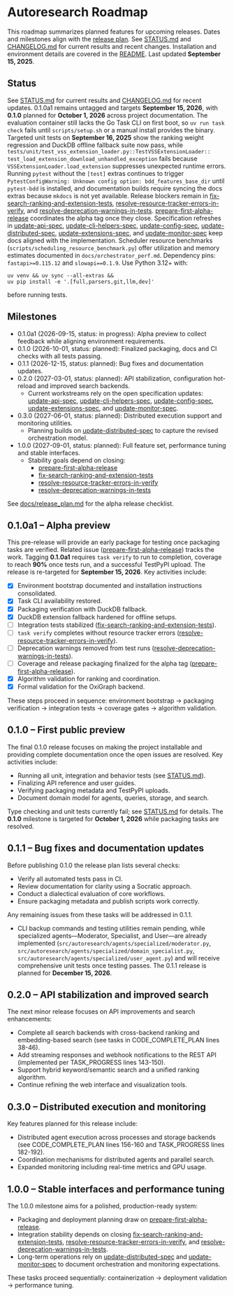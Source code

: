 # Autoresearch Roadmap

This roadmap summarizes planned features for upcoming releases.
Dates and milestones align with the [release plan](docs/release_plan.md).
See [STATUS.md](STATUS.md) and [CHANGELOG.md](CHANGELOG.md) for current results
and recent changes. Installation and environment details are covered in the
[README](README.md). Last updated **September 15, 2025**.

## Status

See [STATUS.md](STATUS.md) for current results and
[CHANGELOG.md](CHANGELOG.md) for recent updates. 0.1.0a1 remains untagged and
targets **September 15, 2026**, with **0.1.0** planned for **October 1, 2026**
across project documentation. The evaluation container still lacks the Go Task
CLI on first boot, so `uv run task check` fails until `scripts/setup.sh` or a
manual install provides the binary. Targeted unit tests on **September 16,
2025** show the ranking weight regression and DuckDB offline fallback suite now
pass, while
`tests/unit/test_vss_extension_loader.py::TestVSSExtensionLoader::
test_load_extension_download_unhandled_exception` fails because
`VSSExtensionLoader.load_extension` suppresses unexpected runtime errors.
Running `pytest` without the `[test]` extras continues to trigger
`PytestConfigWarning: Unknown config option: bdd_features_base_dir` until
`pytest-bdd` is installed, and documentation builds require syncing the docs
extras because `mkdocs` is not yet available. Release blockers remain in
[fix-search-ranking-and-extension-tests](issues/fix-search-ranking-and-extension-tests.md),
[resolve-resource-tracker-errors-in-verify](issues/resolve-resource-tracker-errors-in-verify.md),
and [resolve-deprecation-warnings-in-tests](issues/resolve-deprecation-warnings-in-tests.md).
[prepare-first-alpha-release](issues/prepare-first-alpha-release.md) coordinates the alpha tag once
they close. Specification refreshes in [update-api-spec](issues/update-api-spec.md),
[update-cli-helpers-spec](issues/update-cli-helpers-spec.md),
[update-config-spec](issues/update-config-spec.md),
[update-distributed-spec](issues/update-distributed-spec.md),
[update-extensions-spec](issues/update-extensions-spec.md), and
[update-monitor-spec](issues/update-monitor-spec.md) keep docs aligned with the implementation.
Scheduler resource benchmarks (`scripts/scheduling_resource_benchmark.py`) offer utilization and
memory estimates documented in `docs/orchestrator_perf.md`. Dependency pins:
`fastapi>=0.115.12` and `slowapi==0.1.9`. Use Python 3.12+ with:

```
uv venv && uv sync --all-extras &&
uv pip install -e '.[full,parsers,git,llm,dev]'
```

before running tests.

## Milestones

- 0.1.0a1 (2026-09-15, status: in progress): Alpha preview to collect
  feedback while aligning environment requirements.
- 0.1.0 (2026-10-01, status: planned): Finalized packaging, docs and CI
  checks with all tests passing.
- 0.1.1 (2026-12-15, status: planned): Bug fixes and documentation updates.
- 0.2.0 (2027-03-01, status: planned): API stabilization, configuration
  hot-reload and improved search backends.
  - Current workstreams rely on the open specification updates:
    [update-api-spec](issues/update-api-spec.md),
    [update-cli-helpers-spec](issues/update-cli-helpers-spec.md),
    [update-config-spec](issues/update-config-spec.md),
    [update-extensions-spec](issues/update-extensions-spec.md), and
    [update-monitor-spec](issues/update-monitor-spec.md).
- 0.3.0 (2027-06-01, status: planned): Distributed execution support and
  monitoring utilities.
  - Planning builds on [update-distributed-spec](issues/update-distributed-spec.md) to capture the
    revised orchestration model.
- 1.0.0 (2027-09-01, status: planned): Full feature set, performance tuning
  and stable interfaces.
  - Stability goals depend on closing:
    - [prepare-first-alpha-release]
    - [fix-search-ranking-and-extension-tests]
    - [resolve-resource-tracker-errors-in-verify]
    - [resolve-deprecation-warnings-in-tests]

See [docs/release_plan.md](docs/release_plan.md#alpha-release-checklist)
for the alpha release checklist.

[prepare-first-alpha-release]: issues/prepare-first-alpha-release.md
[fix-search-ranking-and-extension-tests]: issues/fix-search-ranking-and-extension-tests.md
[resolve-resource-tracker-errors-in-verify]: issues/resolve-resource-tracker-errors-in-verify.md
[resolve-deprecation-warnings-in-tests]: issues/resolve-deprecation-warnings-in-tests.md
[update-distributed-spec]: issues/update-distributed-spec.md
[update-monitor-spec]: issues/update-monitor-spec.md

## 0.1.0a1 – Alpha preview

This pre-release will provide an early package for testing once packaging tasks
are verified. Related issue
([prepare-first-alpha-release](issues/prepare-first-alpha-release.md)) tracks
the work. Tagging **0.1.0a1** requires `task verify` to run to completion,
coverage to reach **90%** once tests run, and a successful TestPyPI upload. The
release is re-targeted for **September 15, 2026**. Key activities include:

- [x] Environment bootstrap documented and installation instructions consolidated.
- [x] Task CLI availability restored.
- [x] Packaging verification with DuckDB fallback.
- [x] DuckDB extension fallback hardened for offline setups.
- [ ] Integration tests stabilized ([fix-search-ranking-and-extension-tests]).
- [ ] `task verify` completes without resource tracker errors
  ([resolve-resource-tracker-errors-in-verify]).
- [ ] Deprecation warnings removed from test runs
  ([resolve-deprecation-warnings-in-tests]).
- [ ] Coverage and release packaging finalized for the alpha tag
  ([prepare-first-alpha-release]).
- [x] Algorithm validation for ranking and coordination.
- [x] Formal validation for the OxiGraph backend.

These steps proceed in sequence: environment bootstrap → packaging
verification → integration tests → coverage gates → algorithm validation.

## 0.1.0 – First public preview

The final 0.1.0 release focuses on making the project installable and
providing complete documentation once the open issues are resolved. Key
activities include:

- Running all unit, integration and behavior tests (see [STATUS.md](STATUS.md)).
- Finalizing API reference and user guides.
- Verifying packaging metadata and TestPyPI uploads.
- Document domain model for agents, queries, storage, and search.

Type checking and unit tests currently fail; see [STATUS.md](STATUS.md) for
details. The **0.1.0** milestone is targeted for **October 1, 2026** while
packaging tasks are resolved.

## 0.1.1 – Bug fixes and documentation updates

Before publishing 0.1.0 the release plan lists several checks:

- Verify all automated tests pass in CI.
- Review documentation for clarity using a Socratic approach.
- Conduct a dialectical evaluation of core workflows.
- Ensure packaging metadata and publish scripts work correctly.

Any remaining issues from these tasks will be addressed in 0.1.1.

- CLI backup commands and testing utilities remain pending, while specialized
  agents—Moderator, Specialist, and User—are already implemented
  (`src/autoresearch/agents/specialized/moderator.py`,
  `src/autoresearch/agents/specialized/domain_specialist.py`,
  `src/autoresearch/agents/specialized/user_agent.py`) and will receive
  comprehensive unit tests once testing passes. The 0.1.1 release is planned for
  **December 15, 2026**.

## 0.2.0 – API stabilization and improved search

The next minor release focuses on API improvements and search enhancements:

- Complete all search backends with cross-backend ranking and
  embedding-based search (see tasks in CODE_COMPLETE_PLAN lines 38-46).
- Add streaming responses and webhook notifications to the REST API
  (implemented per TASK_PROGRESS lines 143-150).
- Support hybrid keyword/semantic search and a unified ranking algorithm.
- Continue refining the web interface and visualization tools.

## 0.3.0 – Distributed execution and monitoring

Key features planned for this release include:

- Distributed agent execution across processes and storage backends
  (see CODE_COMPLETE_PLAN lines 156-160 and TASK_PROGRESS lines 182-192).
- Coordination mechanisms for distributed agents and parallel search.
- Expanded monitoring including real-time metrics and GPU usage.

## 1.0.0 – Stable interfaces and performance tuning

The 1.0.0 milestone aims for a polished, production-ready system:

- Packaging and deployment planning draw on [prepare-first-alpha-release].
- Integration stability depends on closing [fix-search-ranking-and-extension-tests],
  [resolve-resource-tracker-errors-in-verify], and [resolve-deprecation-warnings-in-tests].
- Long-term operations rely on [update-distributed-spec] and [update-monitor-spec] to document
  orchestration and monitoring expectations.

These tasks proceed sequentially: containerization → deployment validation → performance tuning.


